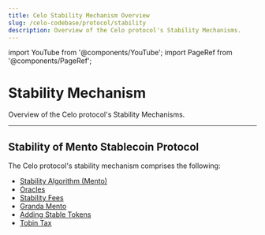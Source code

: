 ```yaml
---
title: Celo Stability Mechanism Overview
slug: /celo-codebase/protocol/stability
description: Overview of the Celo protocol's Stability Mechanisms.
---
```


import YouTube from '@components/YouTube';
import PageRef from '@components/PageRef';

# Stability Mechanism

Overview of the Celo protocol's Stability Mechanisms.

---

## Stability of Mento Stablecoin Protocol

<YouTube videoId="kYhDUmKuGCY"/>

The Celo protocol's stability mechanism comprises the following:

- [Stability Algorithm (Mento)](/celo-codebase/protocol/stability/doto)
- [Oracles](/celo-codebase/protocol/stability/oracles)
- [Stability Fees](/celo-codebase/protocol/stability/stability-fees)
- [Granda Mento](/celo-codebase/protocol/stability/granda-mento)
- [Adding Stable Tokens](/celo-codebase/protocol/stability/adding_stable_assets)
- [Tobin Tax](/celo-codebase/protocol/stability/tobin-tax)
